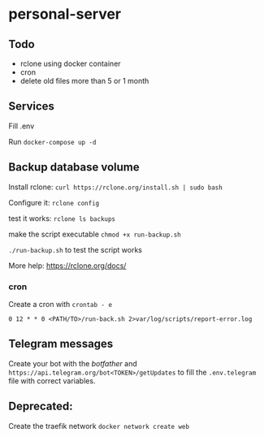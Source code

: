 # personal-server

## Todo

- rclone using docker container
- cron
- delete old files more than 5 or 1 month

## Services

Fill .env 

Run `docker-compose up -d` 


## Backup database volume

Install rclone: `curl https://rclone.org/install.sh | sudo bash`

Configure it: `rclone config`

test it works: `rclone ls backups`

make the script executable `chmod +x run-backup.sh`

`./run-backup.sh` to test the script works


More help: https://rclone.org/docs/

### cron

Create a cron with `crontab - e`

```
0 12 * * 0 <PATH/TO>/run-back.sh 2>var/log/scripts/report-error.log
```

## Telegram messages

Create your bot with the _botfather_ and `https://api.telegram.org/bot<TOKEN>/getUpdates` to fill the `.env.telegram` file with correct variables.

## Deprecated:

Create the traefik network `docker network create web`

